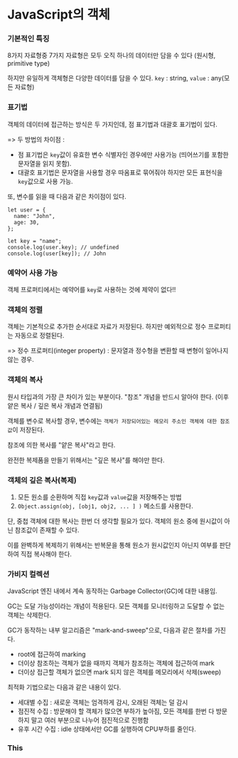 # JavaScript의 객체

### 기본적인 특징

8가지 자료형중 7가지 자료형은 모두 오직 하나의 데이터만 담을 수 있다 (원시형, primitive type)

하지만 유일하게 객체형은 다양한 데이터를 담을 수 있다.
`key` : string, `value` : any(모든 자료형)

### 표기법

객체의 데이터에 접근하는 방식은 두 가지인데, 점 표기법과 대괄호 표기법이 있다.

=> 두 방법의 차이점 :

- 점 표기법은 `key`값이 유효한 변수 식별자인 경우에만 사용가능 (띄어쓰기를 포함한 문자열을 읽지 못함).
- 대괄호 표기법은 문자열을 사용할 경우 따옴표로 묶어줘야 하지만 모든 표현식을 `key`값으로 사용 가능.

또, 변수를 읽을 때 다음과 같은 차이점이 있다.

```
let user = {
  name: "John",
  age: 30,
};

let key = "name";
console.log(user.key); // undefined
console.log(user[key]); // John
```

### 예약어 사용 가능

객체 프로퍼티에서는 예약어를 `key`로 사용하는 것에 제약이 없다!!

### 객체의 정렬

객체는 기본적으로 추가한 순서대로 자료가 저장된다. 하지만 예외적으로 정수 프로퍼티는 자동으로 정렬된다.

=> 정수 프로퍼티(integer property) : 문자열과 정수형을 변환할 때 변형이 일어나지 않는 경우.

### 객체의 복사

원시 타입과의 가장 큰 차이가 있는 부분이다. "참조" 개념을 반드시 알아야 한다. (이후 얕은 복사 / 깊은 복사 개념과 연결됨)

객체를 변수로 복사할 경우, 변수에는 `객체가 저장되어있는 메모리 주소인 객체에 대한 참조 값`이 저장된다.

참조에 의한 복사를 "얕은 복사"라고 한다.

완전한 복제품을 만들기 위해서는 "깊은 복사"를 해야만 한다.

### 객체의 깊은 복사(복제)

1. 모든 원소를 순환하며 직접 `key`값과 `value`값을 저장해주는 방법
2. `Object.assign(obj, [obj1, obj2, ... ] )` 메소드를 사용한다.

단, 중첩 객체에 대한 복사는 한번 더 생각할 필요가 있다. 객체의 원소 중에 원시값이 아닌 참조값이 존재할 수 있다.

이를 완벽하게 복제하기 위해서는 반복문을 통해 원소가 원시값인지 아닌지 여부를 판단하여 직접 복사해야 한다.

### 가비지 컬렉션

JavaScript 엔진 내에서 계속 동작하는 Garbage Collector(GC)에 대한 내용임.

GC는 도달 가능성이라는 개념이 적용된다. 모든 객체를 모니터링하고 도달할 수 없는 객체는 삭제한다.

GC가 동작하는 내부 알고리즘은 "mark-and-sweep"으로, 다음과 같은 절차를 가진다.

- root에 접근하여 marking
- 더이상 참조하는 객체가 없을 때까지 객체가 참조하는 객체에 접근하여 mark
- 더이상 접근할 객체가 없으면 mark 되지 않은 객체를 메모리에서 삭제(sweep)

최적화 기법으로는 다음과 같은 내용이 있다.

- 세대별 수집 : 새로운 객체는 엄격하게 감시, 오래된 객체는 덜 감시
- 점진적 수집 : 방문해야 할 객체가 많으면 부하가 높아짐, 모든 객체를 한번 다 방문하지 말고 여러 부분으로 나누어 점진적으로 진행함
- 유후 시간 수집 : idle 상태에서만 GC를 실행하여 CPU부하를 줄인다.

### This
